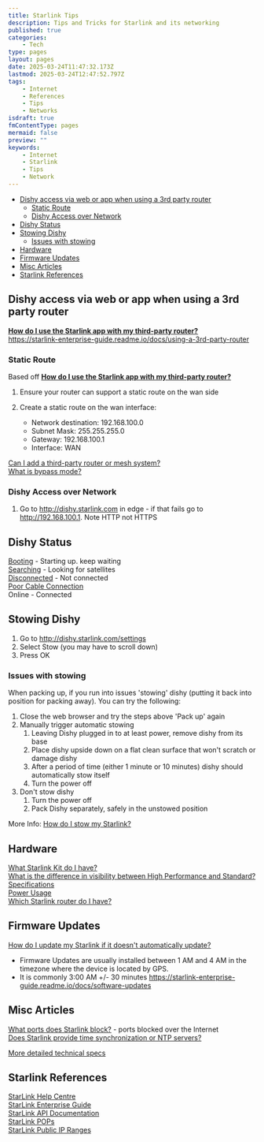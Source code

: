 ```yaml
---
title: Starlink Tips
description: Tips and Tricks for Starlink and its networking
published: true
categories:
    - Tech
type: pages
layout: pages
date: 2025-03-24T11:47:32.173Z
lastmod: 2025-03-24T12:47:52.797Z
tags:
    - Internet
    - References
    - Tips
    - Networks
isdraft: true
fmContentType: pages
mermaid: false
preview: ""
keywords:
    - Internet
    - Starlink
    - Tips
    - Network
---
```


<!--- cSpell:disable --->
* [Dishy access via web or app when using a 3rd party router](#dishy-access-via-web-or-app-when-using-a-3rd-party-router)
  * [Static Route](#static-route)
  * [Dishy Access over Network](#dishy-access-over-network)
* [Dishy Status](#dishy-status)
* [Stowing Dishy](#stowing-dishy)
  * [Issues with stowing](#issues-with-stowing)
* [Hardware](#hardware)
* [Firmware Updates](#firmware-updates)
* [Misc Articles](#misc-articles)
* [Starlink References](#starlink-references)
<!--- cSpell:enable --->

## Dishy access via web or app when using a 3rd party router

**[How do I use the Starlink app with my third-party router?](https://www.starlink.com/au/support/article/27802782-944e-10aa-bc29-23ccbc1fce73)**\
<https://starlink-enterprise-guide.readme.io/docs/using-a-3rd-party-router>

### Static Route

Based off **[How do I use the Starlink app with my third-party router?](https://www.starlink.com/au/support/article/27802782-944e-10aa-bc29-23ccbc1fce73)**

1. Ensure your router can support a static route on the wan side
2. Create a static route on the wan interface:

   * Network destination: 192.168.100.0
   * Subnet Mask: 255.255.255.0
   * Gateway: 192.168.100.1
   * Interface: WAN

[Can I add a third-party router or mesh system?](https://www.starlink.com/au/support/article/a206a55c-0597-2d06-1408-dea7dcf24221)\
[What is bypass mode?](https://www.starlink.com/au/support/article/a0fe8d51-32f7-d2b9-d74a-801e31ad9f6a)

### Dishy Access over Network

1. Go to <http://dishy.starlink.com> in edge - if that fails go to <http://192.168.100.1>. Note HTTP not HTTPS

## Dishy Status

[Booting](https://support.starlink.com/?topic=718b444d-e8c2-eeee-c214-beecc96e44ae) - Starting up. keep waiting\
[Searching](https://support.starlink.com/?topic=8dd04f1b-f7b3-882c-3827-a660c5fe48c7) - Looking for satellites\
[Disconnected](https://support.starlink.com/?topic=8c2013d8-844d-75bc-ed2b-2d696a5834ed) - Not connected\
[Poor Cable Connection](https://support.starlink.com/?topic=f24683ea-add0-916b-ee11-841ae00e2701)\
Online - Connected

## Stowing Dishy

1. Go to <http://dishy.starlink.com/settings>
2. Select Stow (you may have to scroll down)
3. Press OK

### Issues with stowing

When packing up, if you run into issues 'stowing' dishy (putting it back into position for packing away). You can try the following:

1. Close the web browser and try the steps above 'Pack up' again
2. Manually trigger automatic stowing
   1. Leaving Dishy plugged in to at least power, remove dishy from its base
   2. Place dishy upside down on a flat clean surface that won't scratch or damage dishy
   3. After a period of time (either 1 minute or 10 minutes) dishy should automatically stow itself
   4. Turn the power off
3. Don't stow dishy
   1. Turn the power off
   2. Pack Dishy separately, safely in the unstowed position

More Info: [How do I stow my Starlink?](https://www.starlink.com/au/support/article/76c3666b-97ae-6ae3-e629-143910488d90)

## Hardware

[What Starlink Kit do I have?](https://www.starlink.com/au/support/article/61d2f65f-85b8-a5b2-9bad-b3c2f27379d6)\
[What is the difference in visibility between High Performance and Standard?](https://www.starlink.com/au/support/article/8d01f43e-1074-1373-2a06-d00454668b42)\
[Specifications](https://www.starlink.com/specifications)\
[Power Usage](https://www.starlink.com/au/support/article/18836c7e-2d97-6153-fe67-c18427bd0558)\
[Which Starlink router do I have?](https://www.starlink.com/au/support/article/5a09acb1-ac3c-69ed-6cbb-67510cfbf8ce)

## Firmware Updates

[How do I update my Starlink if it doesn't automatically update?](https://www.starlink.com/au/support/article/44b964f6-a538-d7c1-b893-b02822f444b5)

* Firmware Updates are usually installed between 1 AM and 4 AM in the timezone where the device is located by GPS.
* It is commonly 3:00 AM +/- 30 minutes <https://starlink-enterprise-guide.readme.io/docs/software-updates>

## Misc Articles

[What ports does Starlink block?](https://www.starlink.com/au/support/article/c3caacdf-1c1f-98db-b821-bbb36ca9d89b) - ports blocked over the Internet\
[Does Starlink provide time synchronization or NTP servers?](https://www.starlink.com/au/support/article/0873e885-831a-9f4e-4808-2838a28f2e69)

[More detailed technical specs](https://starlink-enterprise-guide.readme.io/docs/technical-specs)

## Starlink References

[StarLink Help Centre](https://www.starlink.com/au/support)\
[StarLink Enterprise Guide](https://starlink-enterprise-guide.readme.io/)\
[StarLink API Documentation](https://starlink.readme.io/)\
[StarLink POPs](https://www.peeringdb.com/net/18747)\
[StarLink Public IP Ranges](public-ip-ranges.md#starlink)
